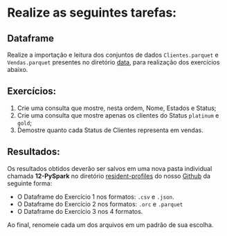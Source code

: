 # Realize as seguintes tarefas:

## Dataframe

Realize a importação e leitura dos conjuntos de dados `Clientes.parquet` e `Vendas.parquet` presentes no diretório [data](https://github.com/ai2-education-fiep-turma-3/12-Spark/tree/main/data), para realização dos exercícios abaixo.

## Exercícios:

1. Crie uma consulta que mostre, nesta ordem, Nome, Estados e Status;
2. Crie uma consulta que mostre apenas os clientes do Status `platinum` e `gold`;
3. Demostre quanto cada Status de Clientes representa em vendas.

## Resultados:

Os resultados obtidos deverão ser salvos em uma nova pasta individual chamada **12-PySpark** no diretório [resident-profiles](https://github.com/ai2-education-fiep-turma-3/resident-profiles) do nosso [Github](https://github.com/ai2-education-fiep-turma-3) da seguinte forma:

 * O Dataframe do Exercício 1 nos formatos: `.csv` e `.json`.
 * O Dataframe do Exercício 2 nos formatos: `.orc` e `.parquet`
 * O Dataframe do Exercício 3 nos 4 formatos.

 Ao final, renomeie cada um dos arquivos em um padrão de sua escolha.
